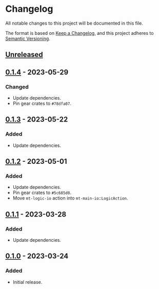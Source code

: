 # Changelog
All notable changes to this project will be documented in this file.

The format is based on [Keep a Changelog](https://keepachangelog.com/en/1.0.0/),
and this project adheres to [Semantic Versioning](https://semver.org/spec/v2.0.0.html).

## [Unreleased]

## [0.1.4] - 2023-05-29
### Changed
- Update dependencies.
- Pin gear crates to `#78dfa07`.

## [0.1.3] - 2023-05-22
### Added
- Update dependencies.

## [0.1.2] - 2023-05-01
### Added
- Update dependencies.
- Pin gear crates to `#5c685d0`.
- Move `mt-logic-io` action into `mt-main-io`::`LogicAction`.

## [0.1.1] - 2023-03-28
### Added
- Update dependencies.

## [0.1.0] - 2023-03-24
### Added
- Initial release.

[Unreleased]: https://github.com/gear-dapps/sharded-multitoken/compare/0.1.4...HEAD
[0.1.4]: https://github.com/gear-dapps/sharded-multitoken/compare/0.1.3...0.1.4
[0.1.3]: https://github.com/gear-dapps/sharded-multitoken/compare/0.1.2...0.1.3
[0.1.2]: https://github.com/gear-dapps/sharded-multitoken/compare/0.1.1...0.1.2
[0.1.1]: https://github.com/gear-dapps/sharded-multitoken/compare/0.1.0...0.1.1
[0.1.0]: https://github.com/gear-dapps/sharded-multitoken/compare/dbffede...0.1.0
